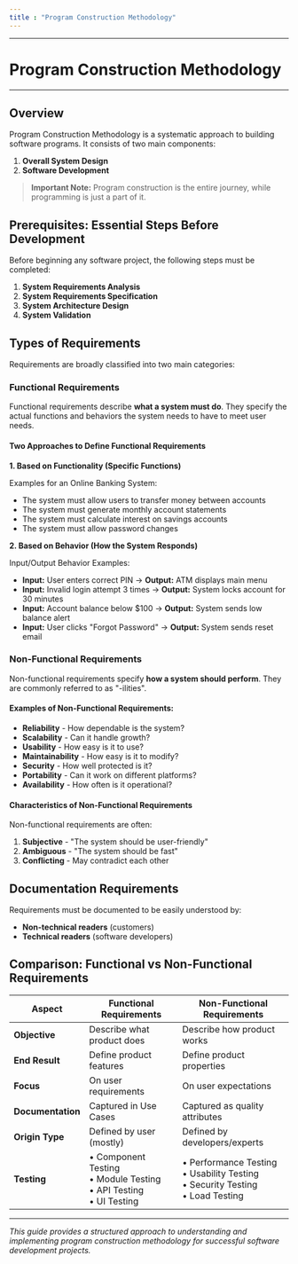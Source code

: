 ```yaml
---
title : "Program Construction Methodology"
---
```

---
# Program Construction Methodology
---
## Overview

Program Construction Methodology is a systematic approach to building software programs. It consists of two main components:

1. **Overall System Design**
2. **Software Development**

> **Important Note:** Program construction is the entire journey, while programming is just a part of it.

## Prerequisites: Essential Steps Before Development

Before beginning any software project, the following steps must be completed:

1. **System Requirements Analysis**
2. **System Requirements Specification**
3. **System Architecture Design**
4. **System Validation**

## Types of Requirements

Requirements are broadly classified into two main categories:

### Functional Requirements

Functional requirements describe **what a system must do**. They specify the actual functions and behaviors the system needs to have to meet user needs.

#### Two Approaches to Define Functional Requirements

**1. Based on Functionality (Specific Functions)**

Examples for an Online Banking System:
- The system must allow users to transfer money between accounts
- The system must generate monthly account statements
- The system must calculate interest on savings accounts
- The system must allow password changes

**2. Based on Behavior (How the System Responds)**

Input/Output Behavior Examples:
- **Input:** User enters correct PIN → **Output:** ATM displays main menu
- **Input:** Invalid login attempt 3 times → **Output:** System locks account for 30 minutes
- **Input:** Account balance below $100 → **Output:** System sends low balance alert
- **Input:** User clicks "Forgot Password" → **Output:** System sends reset email

### Non-Functional Requirements

Non-functional requirements specify **how a system should perform**. They are commonly referred to as "-ilities".

#### Examples of Non-Functional Requirements:

- **Reliability** - How dependable is the system?
- **Scalability** - Can it handle growth?
- **Usability** - How easy is it to use?
- **Maintainability** - How easy is it to modify?
- **Security** - How well protected is it?
- **Portability** - Can it work on different platforms?
- **Availability** - How often is it operational?

#### Characteristics of Non-Functional Requirements

Non-functional requirements are often:

1. **Subjective** - "The system should be user-friendly"
2. **Ambiguous** - "The system should be fast"
3. **Conflicting** - May contradict each other

## Documentation Requirements

Requirements must be documented to be easily understood by:
- **Non-technical readers** (customers)
- **Technical readers** (software developers)

## Comparison: Functional vs Non-Functional Requirements

| Aspect | Functional Requirements | Non-Functional Requirements |
|--------|------------------------|----------------------------|
| **Objective** | Describe what product does | Describe how product works |
| **End Result** | Define product features | Define product properties |
| **Focus** | On user requirements | On user expectations |
| **Documentation** | Captured in Use Cases | Captured as quality attributes |
| **Origin Type** | Defined by user (mostly) | Defined by developers/experts |
| **Testing** | • Component Testing<br>• Module Testing<br>• API Testing<br>• UI Testing | • Performance Testing<br>• Usability Testing<br>• Security Testing<br>• Load Testing |

---

*This guide provides a structured approach to understanding and implementing program construction methodology for successful software development projects.*

